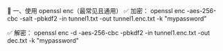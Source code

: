 🧩 一、使用 openssl enc（最常见且通用）
✅ 加密：
openssl enc -aes-256-cbc -salt -pbkdf2 -in tunnel1.txt -out tunnel1.enc.txt -k "mypassword"

✅ 解密：
openssl enc -d -aes-256-cbc -pbkdf2 -in tunnel1.enc.txt -out dec.txt -k "mypassword"